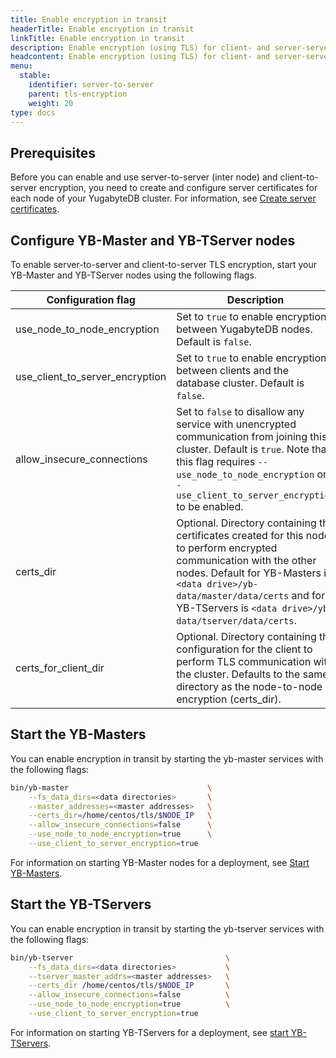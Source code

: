 ```yaml
---
title: Enable encryption in transit
headerTitle: Enable encryption in transit
linkTitle: Enable encryption in transit
description: Enable encryption (using TLS) for client- and server-server communication.
headcontent: Enable encryption (using TLS) for client- and server-server communication
menu:
  stable:
    identifier: server-to-server
    parent: tls-encryption
    weight: 20
type: docs
---
```


## Prerequisites

Before you can enable and use server-to-server (inter node) and client-to-server encryption, you need to create and configure server certificates for each node of your YugabyteDB cluster. For information, see [Create server certificates](../server-certificates).

## Configure YB-Master and YB-TServer nodes

To enable server-to-server and client-to-server TLS encryption, start your YB-Master and YB-TServer nodes using the following flags.

| Configuration flag          | Description                  |
| --------------------------- | ---------------------------- |
| use_node_to_node_encryption | Set to `true` to enable encryption between YugabyteDB nodes. Default is `false`. |
| use_client_to_server_encryption |  Set to `true` to enable encryption between clients and the database cluster. Default is `false`. |
| allow_insecure_connections  | Set to `false` to disallow any service with unencrypted communication from joining this cluster. Default is `true`. Note that this flag requires `--use_node_to_node_encryption` or `--use_client_to_server_encryption` to be enabled. |
| certs_dir                   | Optional. Directory containing the certificates created for this node to perform encrypted communication with the other nodes. Default for YB-Masters is `<data drive>/yb-data/master/data/certs` and for YB-TServers is `<data drive>/yb-data/tserver/data/certs`. |
| certs_for_client_dir        | Optional. Directory containing the configuration for the client to perform TLS communication with the cluster. Defaults to the same directory as the node-to-node encryption (certs_dir). |

## Start the YB-Masters

You can enable encryption in transit by starting the yb-master services with the following flags:

```sh
bin/yb-master                               \
    --fs_data_dirs=<data directories>       \
    --master_addresses=<master addresses>   \
    --certs_dir=/home/centos/tls/$NODE_IP   \
    --allow_insecure_connections=false      \
    --use_node_to_node_encryption=true      \
    --use_client_to_server_encryption=true
```

For information on starting YB-Master nodes for a deployment, see [Start YB-Masters](../../../deploy/manual-deployment/start-masters/).

## Start the YB-TServers

You can enable encryption in transit by starting the yb-tserver services with the following flags:

```sh
bin/yb-tserver                                  \
    --fs_data_dirs=<data directories>           \
    --tserver_master_addrs=<master addresses>   \
    --certs_dir /home/centos/tls/$NODE_IP       \
    --allow_insecure_connections=false          \
    --use_node_to_node_encryption=true          \
    --use_client_to_server_encryption=true
```

For information on starting YB-TServers for a deployment, see [start YB-TServers](../../../deploy/manual-deployment/start-masters/#yb-tserver-servers).
